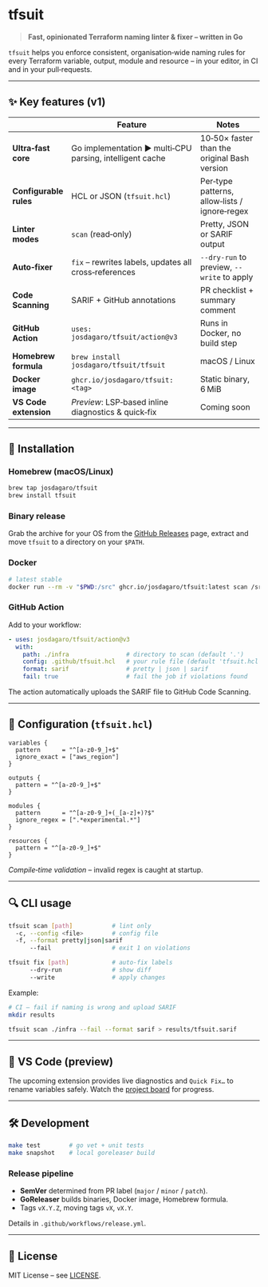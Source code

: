 # tfsuit

&#x20;&#x20;

> **Fast, opinionated Terraform naming linter & fixer – written in Go**

`tfsuit` helps you enforce consistent, organisation‑wide naming rules for every Terraform variable, output, module and resource – in your editor, in CI and in your pull‑requests.

---

## ✨ Key features (v1)

|                        | Feature                                                  | Notes                                         |
| ---------------------- | -------------------------------------------------------- | --------------------------------------------- |
| **Ultra‑fast core**    | Go implementation ▶ multi‑CPU parsing, intelligent cache | 10‑50× faster than the original Bash version  |
| **Configurable rules** | HCL or JSON (`tfsuit.hcl`)                               | Per‑type patterns, allow‑lists / ignore‑regex |
| **Linter modes**       | `scan` (read‑only)                                       | Pretty, JSON or SARIF output                  |
| **Auto‑fixer**         | `fix` – rewrites labels, updates all cross‑references    | `--dry-run` to preview, `--write` to apply    |
| **Code Scanning**      | SARIF + GitHub annotations                               | PR checklist + summary comment                |
| **GitHub Action**      | `uses: josdagaro/tfsuit/action@v3`                       | Runs in Docker, no build step                 |
| **Homebrew formula**   | `brew install josdagaro/tfsuit/tfsuit`                   | macOS / Linux                                 |
| **Docker image**       | `ghcr.io/josdagaro/tfsuit:<tag>`                         | Static binary, 6 MiB                          |
| **VS Code extension**  | *Preview*: LSP‑based inline diagnostics & quick‑fix      | Coming soon                                   |

---

## 🚀 Installation

### Homebrew (macOS/Linux)

```bash
brew tap josdagaro/tfsuit
brew install tfsuit
```

### Binary release

Grab the archive for your OS from the [GitHub Releases](https://github.com/josdagaro/tfsuit/releases) page, extract and move `tfsuit` to a directory on your `$PATH`.

### Docker

```bash
# latest stable
docker run --rm -v "$PWD:/src" ghcr.io/josdagaro/tfsuit:latest scan /src
```

### GitHub Action

Add to your workflow:

```yaml
- uses: josdagaro/tfsuit/action@v3
  with:
    path: ./infra                # directory to scan (default '.')
    config: .github/tfsuit.hcl   # your rule file (default 'tfsuit.hcl')
    format: sarif                # pretty | json | sarif
    fail: true                   # fail the job if violations found
```

The action automatically uploads the SARIF file to GitHub Code Scanning.

---

## 📑 Configuration (`tfsuit.hcl`)

```hcl
variables {
  pattern      = "^[a-z0-9_]+$"
  ignore_exact = ["aws_region"]
}

outputs {
  pattern = "^[a-z0-9_]+$"
}

modules {
  pattern      = "^[a-z0-9_]+(_[a-z]+)?$"
  ignore_regex = [".*experimental.*"]
}

resources {
  pattern = "^[a-z0-9_]+$"
}
```

*Compile‑time validation* – invalid regex is caught at startup.

---

## 🔍 CLI usage

```bash
tfsuit scan [path]           # lint only
  -c, --config <file>        # config file
  -f, --format pretty|json|sarif
      --fail                 # exit 1 on violations

tfsuit fix [path]            # auto‑fix labels
      --dry-run              # show diff
      --write                # apply changes
```

Example:

```bash
# CI – fail if naming is wrong and upload SARIF
mkdir results

tfsuit scan ./infra --fail --format sarif > results/tfsuit.sarif
```

---

## 🧩 VS Code (preview)

The upcoming extension provides live diagnostics and `Quick Fix…` to rename variables safely. Watch the [project board](https://github.com/josdagaro/tfsuit/projects/1) for progress.

---

## 🛠 Development

```bash
make test        # go vet + unit tests
make snapshot    # local goreleaser build
```

### Release pipeline

- **SemVer** determined from PR label (`major` / `minor` / `patch`).
- **GoReleaser** builds binaries, Docker image, Homebrew formula.
- Tags `vX.Y.Z`, moving tags `vX`, `vX.Y`.

Details in `.github/workflows/release.yml`.

---

## 📜 License

MIT License – see [LICENSE](LICENSE).
